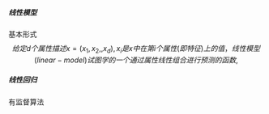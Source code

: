 ##### 线性模型

基本形式
$$
给定d个属性描述x=(x_1,x_2,,x_d),x_i是x中在第i个属性(即特征)上的值，线性模型(linear-model)试图学的一个通过属性线性组合进行预测的函数,
$$


##### 线性回归

有监督算法

